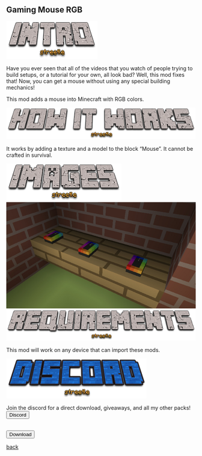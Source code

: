 ## Gaming Mouse RGB

<img src="/all/intro.png" alt="intro">

Have you ever seen that all of the videos that you watch of people trying to build setups, or a tutorial for your own, all look bad? Well, this mod fixes that!
Now, you can get a mouse without using any special building mechanics!

This mod adds a mouse into Minecraft with RGB colors.

<img src="/all/how.png" alt="howitworks">

It works by adding a texture and a model to the block “Mouse”. It cannot be crafted in survival.

<img src="/all/images.png" alt="images">

<img src="/mouse/mouse.png" alt="mouse">

<img src="/all/req.png" alt="requirements">

This mod will work on any device that can import these mods.

<img src="/all/discord.png" alt="discord">

Join the discord for a direct download, giveaways, and all my other packs!
<a href="https://discord.gg/32DuhaYFH">
<button type="button">Discord</button>
<br><br>

<a href="https://direct-link.net/342615/gaming-mouse-rgb"> 
<button type="button">Download</button> 
</a>

<a href="https://streetle.ml/packs">back</a>
